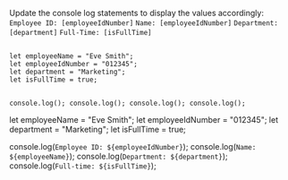 Update the console log
statements to display the
values accordingly:
`Employee ID: [employeeIdNumber]`
`Name: [employeeIdNumber]`
`Department: [department]`
`Full-Time: [isFullTime]`

<codeblock language="javascript" type="exercise" testMode="fixedInput">
<code>
let employeeName = "Eve Smith";
let employeeIdNumber = "012345";
let department = "Marketing";
let isFullTime = true;

console.log();
console.log();
console.log();
console.log();
</code>

<solution>
let employeeName = "Eve Smith";
let employeeIdNumber = "012345";
let department = "Marketing";
let isFullTime = true;

console.log(`Employee ID: ${employeeIdNumber}`);
console.log(`Name: ${employeeName}`);
console.log(`Department: ${department}`);
console.log(`Full-time: ${isFullTime}`);
</solution>
</codeblock>
